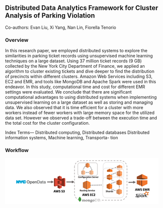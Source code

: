 ##  Distributed Data Analytics Framework for Cluster Analysis of Parking Violation
Co-authors: Evan Liu, Xi Yang, Nan Lin, Fiorella Tenorio

### Overview
In this research paper, we employed distributed systems to explore the similarities in parking ticket records using unsupervised machine learning techniques on a large dataset. Using 37 million ticket records (9 GB) collected by the New York City Department of Finance, we applied an algorithm to cluster existing tickets and dive deeper to find the distribution of precincts within different clusters. Amazon Web Services including S3, EC2 and EMR, and tools like MongoDB and Apache Spark were used in this endeavor. In this study, computational time and cost for different EMR settings were evaluated. We conclude that there are significant computational advantages to using distributed systems when implementing unsupervised learning on a large dataset as well as storing and managing data. We also observed that it is time efficient for a cluster with more workers instead of fewer workers with large memory space for the utilized data set. However we observed a trade-off between the execution time and the total cost for the cluster configuration.

Index Terms—
Distributed computing, Distributed databases Distributed information systems, Machine learning, Transporta- tion


### Workflow 

![workflow](architecture.png)

